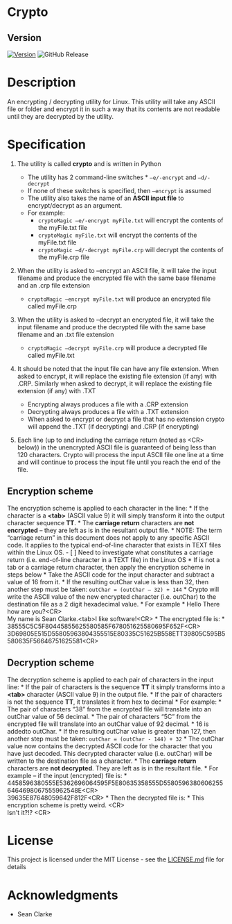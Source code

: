 # Crypto 
## Version
[![Version](https://badge.fury.io/gh/tterb%2FHyde.svg)](https://badge.fury.io/gh/tterb%2FHyde)
![GitHub Release](https://img.shields.io/badge/Release-v0.5-blue)

# Description

An encrypting / decrypting utility for Linux. This utility will take any
ASCII file or folder and encrypt it in such a way that its contents are
not readable until they are decrypted by the utility.

# Specification 
1. The utility is called **crypto** and is written in Python 
    *   The utility has 2 command-line switches 
            *  `–e/-encrypt` and `–d/-decrypt` 
    *   If none of these switches is specified, then `–encrypt` is assumed 
    *   The utility also takes the name of an **ASCII input file** to 
        encrypt/decrypt as an argument.
    *   For example: 
           * `cryptoMagic –e/-encrypt myFile.txt` will encrypt the contents of the myFile.txt file 
           * `cryptoMagic myFile.txt` will encrypt the contents of the myFile.txt file 
           * `cryptoMagic –d/-decrypt myFile.crp` will decrypt the contents of the myFile.crp file

2.  When the utility is asked to –encrypt an ASCII file, it will take the 
    input filename and produce the encrypted file with the same base filename
    and an .crp file extension
    *   `cryptoMagic –encrypt myFile.txt` will produce an encrypted file called myFile.crp

3.  When the utility is asked to –decrypt an encrypted file, it will take 
    the input filename and produce the decrypted file with the same base filename 
    and an .txt file extension
    *   `cryptoMagic –decrypt myFile.crp` will produce a decrypted file called myFile.txt

4.  It should be noted that the input file can have any file extension. When asked to encrypt, 
    it will replace the existing file extension (if any) with .CRP. 
    Similarly when asked to decrypt, it will replace the existing file extension (if any) with .TXT
    *   Encrypting always produces a file with a .CRP extension
    *   Decrypting always produces a file with a .TXT extension
    *   When asked to encrypt or decrypt a file that has no extension crypto 
        will append the .TXT (if decrypting) and .CRP (if encrypting)
5.  Each line (up to and including the carriage return (noted as <CR\> below)) 
    in the unencrypted ASCII file is guaranteed of being less than 120 characters. 
    Crypto will process the input ASCII file one line at a time 
    and will continue to process the input file until you reach the end of the file. 
    
## Encryption scheme ##
The encryption scheme is applied to each character in the line:
    *   If the character is a **\<tab\>** (ASCII value 9) 
        it will simply transform it into the output character sequence **TT**.
    *   The **carriage return** characters are **not encrypted** – they are left as is in the resultant output file. 
    *   NOTE: The term “carriage return” in this document does not apply to any specific ASCII code. 
        It applies to the typical end-of-line character that exists in TEXT files within the Linux OS. 
        - [ ] Need to investigate what constitutes a carriage return 
            (i.e. end-of-line character in a TEXT file) in the Linux OS
    *   If is not a tab or a carriage return character, then apply
        the encryption scheme in steps below
        *   Take the ASCII code for the input character and subtract a value of 16 from it.
        *   If the resulting outChar value is less than 32, then another
            step must be taken: `outChar = (outChar – 32) + 144`
        *   Crypto will write the ASCII value of the new encrypted
            character (i.e. outChar) to the destination file as a 2
            digit hexadecimal value. 
            *   For example 
                *   Hello There how are you?<CR\><br>
                    My name is Sean Clarke.<tab\>I like software!\<CR\>
            *   The encrypted file is:
                *   38555C5C5F80445855625580585F678051625580695F652F<CR\><br>
                    3D69805E515D55805963804355515E80335C51625B558ETT39805C595B5580635F56646751625581<CR\>
                    
## Decryption scheme ##
The decryption scheme is applied to each pair of characters in the input line:
    *   If the pair of characters is the sequence **TT** it simply transforms into a **<tab\>** character 
        (ASCII value 9) in the output file.
    *   If the pair of characters is not the sequence **TT**, it translates it from hex to decimal 
        *   For example:
            *   The pair of characters “38” from the encrypted file will translate into an outChar value of 56 decimal.
            *   The pair of characters “5C” from the encrypted file will translate into an outChar value of 92 decimal. 
    *   16 is addedto outChar. 
    *   If the resulting outChar value is greater than 127, 
        then another step must be taken: `outChar = (outChar - 144) + 32` 
    *   The outChar value now contains the decrypted ASCII code for the character that you have just decoded.
        This decrypted character value (i.e. outChar) will be written to the destination file as a character. 
    *   The **carriage return** characters are **not decrypted**. They are left as is in the resultant file. 
        *   For example – if the input (encrypted) file is:
            *   4458596380555E5362696064595F5E80635358555D55805963806062556464698067555962548E<CR\><br>
                39635E87648059642F812F<CR\> 
        *   Then the decrypted file is: 
            *   This encryption scheme is pretty weird. <CR\><br>
                Isn't it?!? <CR\> 

# License
This project is licensed under the MIT License - see the
[LICENSE.md](LICENSE.md) file for details

# Acknowledgments

-   Sean Clarke

